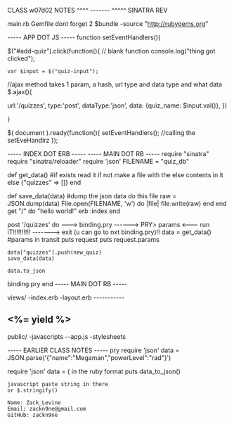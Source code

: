 CLASS w07d02 NOTES
^^^^ ------- ^^^^^
SINATRA REV

main.rb
Gemfile dont forget 2 $bundle
-source "http://rubygems.org"

----- APP  DOT JS -----
function setEventHandlers(){

$("#add-quiz").click(function(){
// blank function
console.log("thing got clicked");

	var $input = $("quiz-input");

//ajax method takes 1 param, a hash, url type and data type and what data
$.ajax(){

url:'/quizzes',
type:'post',
dataType:'json',
data: {quiz_name: $input.val()},
})

}

$( document ).ready(function(){
setEventHandlers();
//calling the setEveHandlrz
});

----- INDEX DOT ERB -----
----- MAIN DOT RB -----
require "sinatra"
require "sinatra/reloader"
require 'json'
FILENAME = "quiz_db"

def get_data()
	#if exists read it if not make a file with the else contents in it
else
	{"quizzes" => []}
end

def save_data(data)
	#dump the json data do this file
	raw = JSON.dump(data)
	File.open(FILENAME, 'w') do |file|
		file.write(raw)
	end
end
get "/" do
	"hello world!"
	erb :index
end

post '/quizzes' do
--->	binding.pry
------>   PRY> params <--- run iT!!!!!!!!!!	
------->    exit (u can go to nxt binding.pry)!!
	data = get_data()
#params in transit
	puts request
	puts request.params
	
	data["quizzes"].push(new_quiz)
	save_data(data)

	data.to_json

binding.pry
end
----- MAIN DOT RB -----


views/
-index.erb
-layout.erb -----------
<script src="//code.jquery.com/jquery-1.11.0.min.js"></script>
<script src="javascripts/app.js"></script>

<%= yield %>
-----------------------
public/
-javascripts
--app.js
-stylesheets




----- EARLIER CLASS NOTES -----
	pry
require 'json'
data = JSON.parse('{"name":"Megaman","powerLevel":"rad"}')

require 'json'
data = {
	in the ruby format
	puts data_to_json()

	javascript paste string in there
	or $.stringify()

	Name: Zack_Levine
	Email: zackn9ne@gmail.com
	GitHub: zackn9ne
